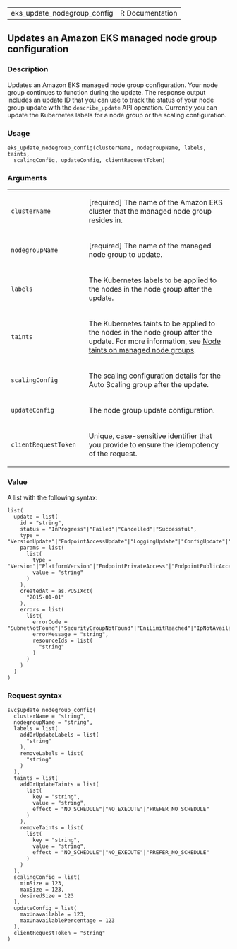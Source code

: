<table style="width: 100%;">
<tbody>
<tr class="odd">
<td>eks_update_nodegroup_config</td>
<td style="text-align: right;">R Documentation</td>
</tr>
</tbody>
</table>

## Updates an Amazon EKS managed node group configuration

### Description

Updates an Amazon EKS managed node group configuration. Your node group
continues to function during the update. The response output includes an
update ID that you can use to track the status of your node group update
with the `describe_update` API operation. Currently you can update the
Kubernetes labels for a node group or the scaling configuration.

### Usage

    eks_update_nodegroup_config(clusterName, nodegroupName, labels, taints,
      scalingConfig, updateConfig, clientRequestToken)

### Arguments

<table>
<colgroup>
<col style="width: 35%" />
<col style="width: 65%" />
</colgroup>
<tbody>
<tr class="odd">
<td><code
id="eks_update_nodegroup_config_:_clusterName">clusterName</code></td>
<td><p>[required] The name of the Amazon EKS cluster that the managed
node group resides in.</p></td>
</tr>
<tr class="even">
<td><code
id="eks_update_nodegroup_config_:_nodegroupName">nodegroupName</code></td>
<td><p>[required] The name of the managed node group to update.</p></td>
</tr>
<tr class="odd">
<td><code id="eks_update_nodegroup_config_:_labels">labels</code></td>
<td><p>The Kubernetes labels to be applied to the nodes in the node
group after the update.</p></td>
</tr>
<tr class="even">
<td><code id="eks_update_nodegroup_config_:_taints">taints</code></td>
<td><p>The Kubernetes taints to be applied to the nodes in the node
group after the update. For more information, see <a
href="https://docs.aws.amazon.com/eks/latest/userguide/node-taints-managed-node-groups.html">Node
taints on managed node groups</a>.</p></td>
</tr>
<tr class="odd">
<td><code
id="eks_update_nodegroup_config_:_scalingConfig">scalingConfig</code></td>
<td><p>The scaling configuration details for the Auto Scaling group
after the update.</p></td>
</tr>
<tr class="even">
<td><code
id="eks_update_nodegroup_config_:_updateConfig">updateConfig</code></td>
<td><p>The node group update configuration.</p></td>
</tr>
<tr class="odd">
<td><code
id="eks_update_nodegroup_config_:_clientRequestToken">clientRequestToken</code></td>
<td><p>Unique, case-sensitive identifier that you provide to ensure the
idempotency of the request.</p></td>
</tr>
</tbody>
</table>

### Value

A list with the following syntax:

    list(
      update = list(
        id = "string",
        status = "InProgress"|"Failed"|"Cancelled"|"Successful",
        type = "VersionUpdate"|"EndpointAccessUpdate"|"LoggingUpdate"|"ConfigUpdate"|"AssociateIdentityProviderConfig"|"DisassociateIdentityProviderConfig"|"AssociateEncryptionConfig"|"AddonUpdate",
        params = list(
          list(
            type = "Version"|"PlatformVersion"|"EndpointPrivateAccess"|"EndpointPublicAccess"|"ClusterLogging"|"DesiredSize"|"LabelsToAdd"|"LabelsToRemove"|"TaintsToAdd"|"TaintsToRemove"|"MaxSize"|"MinSize"|"ReleaseVersion"|"PublicAccessCidrs"|"LaunchTemplateName"|"LaunchTemplateVersion"|"IdentityProviderConfig"|"EncryptionConfig"|"AddonVersion"|"ServiceAccountRoleArn"|"ResolveConflicts"|"MaxUnavailable"|"MaxUnavailablePercentage",
            value = "string"
          )
        ),
        createdAt = as.POSIXct(
          "2015-01-01"
        ),
        errors = list(
          list(
            errorCode = "SubnetNotFound"|"SecurityGroupNotFound"|"EniLimitReached"|"IpNotAvailable"|"AccessDenied"|"OperationNotPermitted"|"VpcIdNotFound"|"Unknown"|"NodeCreationFailure"|"PodEvictionFailure"|"InsufficientFreeAddresses"|"ClusterUnreachable"|"InsufficientNumberOfReplicas"|"ConfigurationConflict"|"AdmissionRequestDenied"|"UnsupportedAddonModification"|"K8sResourceNotFound",
            errorMessage = "string",
            resourceIds = list(
              "string"
            )
          )
        )
      )
    )

### Request syntax

    svc$update_nodegroup_config(
      clusterName = "string",
      nodegroupName = "string",
      labels = list(
        addOrUpdateLabels = list(
          "string"
        ),
        removeLabels = list(
          "string"
        )
      ),
      taints = list(
        addOrUpdateTaints = list(
          list(
            key = "string",
            value = "string",
            effect = "NO_SCHEDULE"|"NO_EXECUTE"|"PREFER_NO_SCHEDULE"
          )
        ),
        removeTaints = list(
          list(
            key = "string",
            value = "string",
            effect = "NO_SCHEDULE"|"NO_EXECUTE"|"PREFER_NO_SCHEDULE"
          )
        )
      ),
      scalingConfig = list(
        minSize = 123,
        maxSize = 123,
        desiredSize = 123
      ),
      updateConfig = list(
        maxUnavailable = 123,
        maxUnavailablePercentage = 123
      ),
      clientRequestToken = "string"
    )
